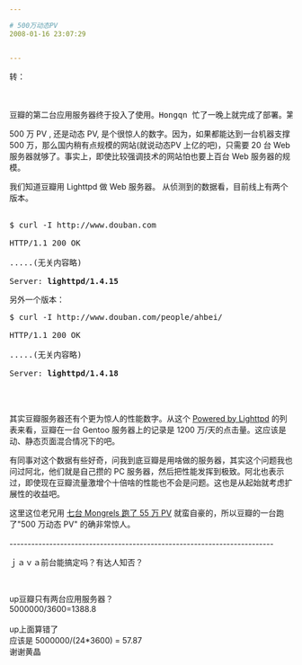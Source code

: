 ```yaml
---

# 500万动态PV
2008-01-16 23:07:29


---
```



<pre>转：<br />
<br />
豆瓣的第二台应用服务器终于投入了使用。Hongqn 忙了一晚上就完成了部署。第一台服务器支撑到 500 万动态PV/天，服务 On Demand 即时分布式部署......</pre><p>500 万 PV , 还是动态 PV, 是个很惊人的数字。因为，如果都能达到一台机器支撑 500 万，那么国内稍有点规模的网站(就说动态PV 上亿的吧)，只需要 20 台 Web 服务器就够了。事实上，即使比较强调技术的网站怕也要上百台 Web 服务器的规模。</p>
<p>我们知道豆瓣用 Lighttpd 做 Web 服务器。 从侦测到的数据看，目前线上有两个版本。<br />
<br />
</p>
<pre>$ curl -I http://www.douban.com<br />
HTTP/1.1 200 OK<br />
.....(无关内容略)<br />
Server: <strong>lighttpd/1.4.15</strong></pre><p>另外一个版本：</p>
<pre>$ curl -I http://www.douban.com/people/ahbei/<br />
HTTP/1.1 200 OK<br />
.....(无关内容略)<br />
Server: <strong>lighttpd/1.4.18<br />
<br />
</strong></pre><p>其实豆瓣服务器还有个更为惊人的性能数字。从这个 <a target=_blank target="_blank" href="http://trac.lighttpd.net/trac/wiki/PoweredByLighttpd">Powered by Lighttpd</a> 的列表来看，豆瓣在一台 Gentoo 服务器上的记录是 1200 万/天的点击量。这应该是动、静态页面混合情况下的吧。</p>
<p>有同事对这个数据有些好奇，问我到底豆瓣是用啥做的服务器，其实这个问题我也问过阿北，他们就是自己攒的 PC 服务器，然后把性能发挥到极致。阿北也表示过，即使现在豆瓣流量激增个十倍啥的性能也不会是问题。这也是从起始就考虑扩展性的收益吧。</p>
<p>这里这位老兄用 <a target=_blank target="_blank" href="http://shanti.railsblog.com/how-7-mongrels-handled-a-550k-pageview-digging">七台 Mongrels 跑了 55 万 PV</a> 就蛮自豪的，所以豆瓣的一台跑了"500 万动态 PV" 的确非常惊人。<br />
<br />
-------------------------------------------------------------------------<br />
</p>
<p>ｊａｖａ前台能搞定吗？有达人知否？<br />
</p>
<p><br />
</p>
<p>up豆瓣只有两台应用服务器？<br />
5000000/3600=1388.8&nbsp; <br />
<br />
up上面算错了<br />
应该是 5000000/(24*3600) = 57.87<br />
谢谢黄晶<br />
<br />
<br />
</p>
